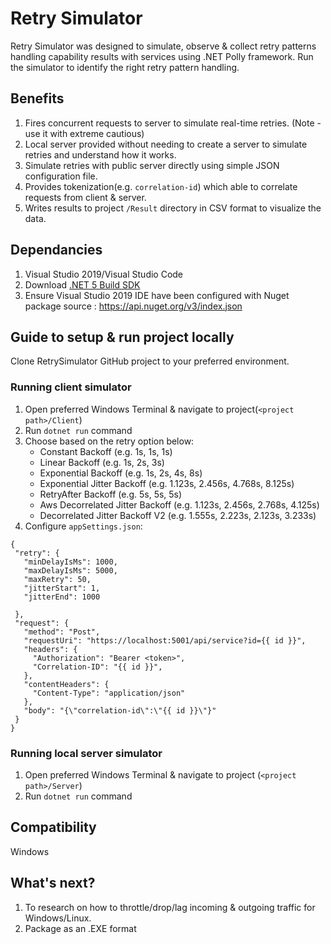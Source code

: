 # Retry Simulator
Retry Simulator was designed to simulate, observe & collect retry patterns handling capability results with services using .NET Polly framework. Run the simulator to identify the right retry pattern handling.

## Benefits
1) Fires concurrent requests to server to simulate real-time retries. (Note - use it with extreme cautious)
2) Local server provided without needing to create a server to simulate retries and understand how it works.
2) Simulate retries with public server directly using simple JSON configuration file.
3) Provides tokenization(e.g. `correlation-id`) which able to correlate requests from client & server.
4) Writes results to project `/Result` directory in CSV format to visualize the data.

## Dependancies
1) Visual Studio 2019/Visual Studio Code
2) Download [.NET 5 Build SDK](https://dotnet.microsoft.com/download/dotnet/5.0)
3) Ensure Visual Studio 2019 IDE have been configured with Nuget package source : https://api.nuget.org/v3/index.json

## Guide to setup & run project locally
Clone RetrySimulator GitHub project to your preferred environment.

### Running client simulator
1) Open preferred Windows Terminal & navigate to project(`<project path>/Client`)
2) Run `dotnet run` command
3) Choose based on the retry option below:
   - Constant Backoff (e.g. 1s, 1s, 1s)
   - Linear Backoff (e.g. 1s, 2s, 3s)
   - Exponential Backoff (e.g. 1s, 2s, 4s, 8s)
   - Exponential Jitter Backoff (e.g. 1.123s, 2.456s, 4.768s, 8.125s)
   - RetryAfter Backoff (e.g. 5s, 5s, 5s)
   - Aws Decorrelated Jitter Backoff (e.g. 1.123s, 2.456s, 2.768s, 4.125s)
   - Decorrelated Jitter Backoff V2 (e.g. 1.555s, 2.223s, 2.123s, 3.233s)
4) Configure `appSettings.json`:
 ```
 {
  "retry": {
    "minDelayIsMs": 1000,
    "maxDelayIsMs": 5000,
    "maxRetry": 50,
    "jitterStart": 1,
    "jitterEnd": 1000

  },
  "request": {
    "method": "Post",
    "requestUri": "https://localhost:5001/api/service?id={{ id }}",
    "headers": {
      "Authorization": "Bearer <token>",
      "Correlation-ID": "{{ id }}",
    },
    "contentHeaders": {
      "Content-Type": "application/json"
    },
    "body": "{\"correlation-id\":\"{{ id }}\"}"
  }
}
 ```
### Running local server simulator
1) Open preferred Windows Terminal & navigate to project (`<project path>/Server`)
2) Run `dotnet run` command

## Compatibility
Windows

## What's next?
1) To research on how to throttle/drop/lag incoming & outgoing traffic for Windows/Linux.
2) Package as an .EXE format
